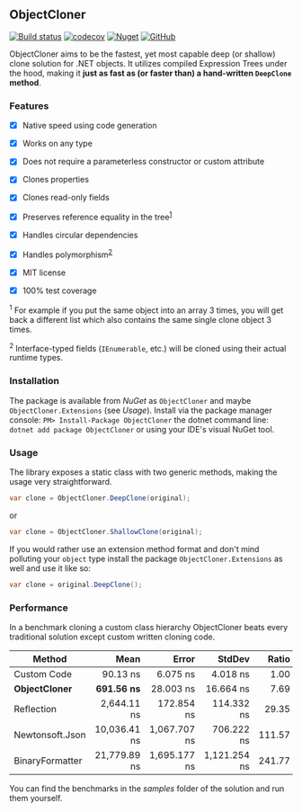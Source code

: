 ## ObjectCloner
[![Build status](https://ci.appveyor.com/api/projects/status/aouj61st2tvh96cf/branch/master?svg=true)](https://ci.appveyor.com/project/marcelltoth/objectcloner/branch/master)
[![codecov](https://codecov.io/gh/marcelltoth/ObjectCloner/branch/master/graph/badge.svg)](https://codecov.io/gh/marcelltoth/ObjectCloner)
[![Nuget](https://img.shields.io/nuget/v/ObjectCloner?logo=nuget)](https://www.nuget.org/packages/ObjectCloner/)
[![GitHub](https://img.shields.io/github/license/marcelltoth/ObjectCloner)](./LICENSE.md)

ObjectCloner aims to be the fastest, yet most capable deep (or shallow) clone solution for .NET objects.
It utilizes compiled Expression Trees under the hood, making it **just as fast as (or faster than) a hand-written `DeepClone` method**.

### Features
- [x] Native speed using code generation
- [x] Works on any type
- [x] Does not require a parameterless constructor or custom attribute
- [x] Clones properties
- [x] Clones read-only fields
- [x] Preserves reference equality in the tree<sup>[1](#f1)</sup>
- [x] Handles circular dependencies
- [x] Handles polymorphism<sup>[2](#f2)</sup>
- [x] MIT license
- [x] 100% test coverage


<sup id="f1">1</sup> For example if you put the same object into an array 3 times, you will get back a different list which also contains the same single clone object 3 times.

<sup id="f2">2</sup> Interface-typed fields (`IEnumerable`, etc.) will be cloned using their actual runtime types.

### Installation
The package is available from *NuGet* as `ObjectCloner` and maybe `ObjectCloner.Extensions` (see *Usage*). Install via the package manager console: `PM> Install-Package ObjectCloner` the dotnet command line: `dotnet add package ObjectCloner` or using your IDE's visual NuGet tool.

### Usage
The library exposes a static class with two generic methods, making the usage very straightforward.
```csharp
var clone = ObjectCloner.DeepClone(original);
```
or 
```csharp
var clone = ObjectCloner.ShallowClone(original);
```
If you would rather use an extension method format and don't mind polluting your `object` type install the package `ObjectCloner.Extensions` as well and use it like so:

```csharp
var clone = original.DeepClone();
```

### Performance
In a benchmark cloning a custom class hierarchy ObjectCloner beats every traditional solution except custom written cloning code.

|                Method |         Mean |        Error |       StdDev |  Ratio | RatioSD |
|---------------------- |-------------:|-------------:|-------------:|-------:|--------:|
|           Custom Code |     90.13 ns |     6.075 ns |     4.018 ns |   1.00 |    0.00 |
|          **ObjectCloner** |    **691.56 ns** |    28.003 ns |    16.664 ns |   7.69 |    0.46 |
|            Reflection |  2,644.11 ns |   172.854 ns |   114.332 ns |  29.35 |    0.75 |
|       Newtonsoft.Json | 10,036.41 ns | 1,067.707 ns |   706.222 ns | 111.57 |    9.45 |
|       BinaryFormatter | 21,779.89 ns | 1,695.177 ns | 1,121.254 ns | 241.77 |   10.21 |

You can find the benchmarks in the *samples* folder of the solution and run them yourself.
